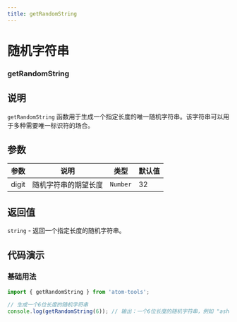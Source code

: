 ```yaml
---
title: getRandomString
---
```


# 随机字符串

### getRandomString

## 说明
`getRandomString` 函数用于生成一个指定长度的唯一随机字符串。该字符串可以用于多种需要唯一标识符的场合。

## 参数

| 参数  | 说明                 | 类型     | 默认值 |
| ----- | -------------------- | -------- | ------ |
| digit | 随机字符串的期望长度 | `Number` | 32     |

## 返回值

`string` - 返回一个指定长度的随机字符串。

## 代码演示

### 基础用法

```ts
import { getRandomString } from 'atom-tools'; 

// 生成一个6位长度的随机字符串
console.log(getRandomString(6)); // 输出：一个6位长度的随机字符串，例如 "ashdha"
```